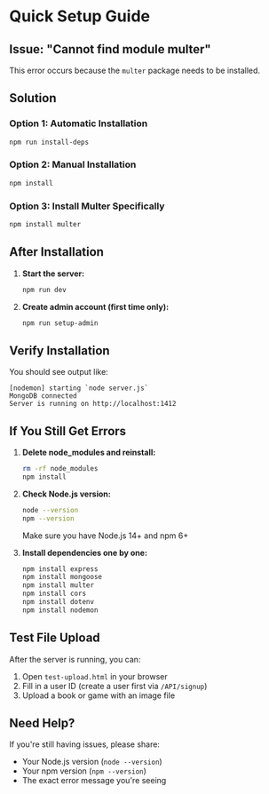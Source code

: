 # Quick Setup Guide

## Issue: "Cannot find module multer"

This error occurs because the `multer` package needs to be installed.

## Solution

### Option 1: Automatic Installation
```bash
npm run install-deps
```

### Option 2: Manual Installation
```bash
npm install
```

### Option 3: Install Multer Specifically
```bash
npm install multer
```

## After Installation

1. **Start the server:**
   ```bash
   npm run dev
   ```

2. **Create admin account (first time only):**
   ```bash
   npm run setup-admin
   ```

## Verify Installation

You should see output like:
```
[nodemon] starting `node server.js`
MongoDB connected
Server is running on http://localhost:1412
```

## If You Still Get Errors

1. **Delete node_modules and reinstall:**
   ```bash
   rm -rf node_modules
   npm install
   ```

2. **Check Node.js version:**
   ```bash
   node --version
   npm --version
   ```
   
   Make sure you have Node.js 14+ and npm 6+

3. **Install dependencies one by one:**
   ```bash
   npm install express
   npm install mongoose
   npm install multer
   npm install cors
   npm install dotenv
   npm install nodemon
   ```

## Test File Upload

After the server is running, you can:

1. Open `test-upload.html` in your browser
2. Fill in a user ID (create a user first via `/API/signup`)
3. Upload a book or game with an image file

## Need Help?

If you're still having issues, please share:
- Your Node.js version (`node --version`)
- Your npm version (`npm --version`)
- The exact error message you're seeing